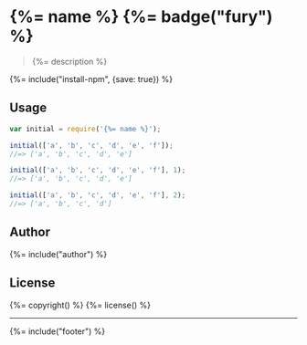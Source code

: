 # {%= name %} {%= badge("fury") %}

> {%= description %}

{%= include("install-npm", {save: true}) %}

## Usage

```js
var initial = require('{%= name %}');

initial(['a', 'b', 'c', 'd', 'e', 'f']);
//=> ['a', 'b', 'c', 'd', 'e']

initial(['a', 'b', 'c', 'd', 'e', 'f'], 1);
//=> ['a', 'b', 'c', 'd', 'e']

initial(['a', 'b', 'c', 'd', 'e', 'f'], 2);
//=> ['a', 'b', 'c', 'd']
```

## Author
{%= include("author") %}

## License
{%= copyright() %}
{%= license() %}

***

{%= include("footer") %}

